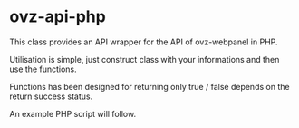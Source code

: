 ovz-api-php
===========
This class provides an API wrapper for the API of ovz-webpanel in PHP.

Utilisation is simple, just construct class with your informations and then use the functions.

Functions has been designed for returning only true / false depends on the return success status.

An example PHP script will follow.
